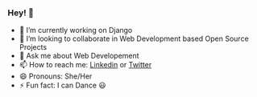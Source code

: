 ### Hey! 👋

- 🔭 I’m currently working on Django
- 👯 I’m looking to collaborate in Web Development based Open Source Projects
- 💬 Ask me about Web Developement
- 📫 How to reach me: [Linkedin](https://www.linkedin.com/in/danshika42/) or [Twitter](https://twitter.com/danshika42)
- 😄 Pronouns: She/Her
- ⚡ Fun fact: I can Dance 😃


